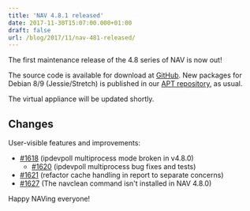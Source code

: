 ```yaml
---
title: 'NAV 4.8.1 released'
date: 2017-11-30T15:07:00.000+01:00
draft: false
url: /blog/2017/11/nav-481-released/
---
```


The first maintenance release of the 4.8 series of NAV is now out!

The source code is available for download at [GitHub](https://github.com/UNINETT/nav/releases). New packages for Debian 8/9 (Jessie/Stretch) is published in our [APT repository](https://nav.uninett.no/install-instructions/#debian), as usual.

The virtual appliance will be updated shortly.

## Changes

User-visible features and improvements:

*   [#1618](https://github.com/UNINETT/nav/issues/1618/) (ipdevpoll multiprocess mode broken in v4.8.0)
    *   [#1620](https://github.com/UNINETT/nav/issues/1620/) (ipdevpoll multiprocess bug fixes and tests)
*   [#1621](https://github.com/UNINETT/nav/issues/1621/) (refactor cache handling in report to separate concerns)
*   [#1627](https://github.com/UNINETT/nav/issues/1627/) (The navclean command isn't installed in NAV 4.8.0)

Happy NAVing everyone!
